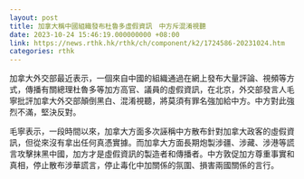 ```yaml
---
layout: post
title: 加拿大稱中國組織發布杜魯多虛假資訊　中方斥混淆視聽
date: 2023-10-24 15:46:19.000000000 +08:00
link: https://news.rthk.hk/rthk/ch/component/k2/1724586-20231024.htm
categories: rthk
---
```


加拿大外交部最近表示，一個來自中國的組織通過在網上發布大量評論、視頻等方式，傳播有關總理杜魯多等加方高官、議員的虛假資訊，在北京，外交部發言人毛寧批評加拿大外交部顛倒黑白、混淆視聽，將莫須有罪名強加給中方。中方對此強烈不滿，堅決反對。

毛寧表示，一段時間以來，加拿大方面多次誣稱中方散布針對加拿大政客的虛假資訊，但從來沒有拿出任何真憑實據。而加拿大方面長期炮製涉疆、涉藏、涉港等謊言攻擊抹黑中國，加方才是虛假資訊的製造者和傳播者。中方敦促加方尊重事實和真相，停止散布涉華謊言，停止毒化中加關係的氛圍、損害兩國關係的言行。
